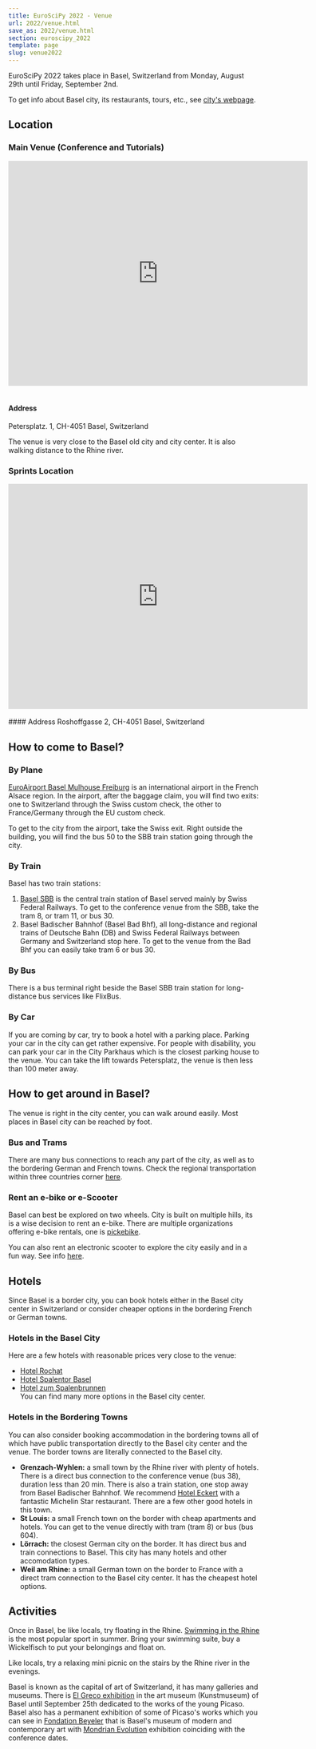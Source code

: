 ```yaml
---
title: EuroSciPy 2022 - Venue
url: 2022/venue.html
save_as: 2022/venue.html
section: euroscipy_2022
template: page
slug: venue2022
---
```


EuroSciPy 2022 takes place in Basel, Switzerland from Monday,
August 29th until Friday, September 2nd.

To get info about Basel city, its restaurants, tours, etc., see [city's webpage](https://www.basel.com/en).
## Location
### Main Venue (Conference and Tutorials)

<iframe src="https://www.google.com/maps/embed?pb=!1m18!1m12!1m3!1d2692.475725848447!2d7.581680515706475!3d47.558531699290405!2m3!1f0!2f0!3f0!3m2!1i1024!2i768!4f13.1!3m3!1m2!1s0x4791b9a96c23a4cf%3A0xe24a26479470fedd!2sUniversity%20of%20Basel%20%2F%20Kollegienhaus!5e0!3m2!1sen!2suk!4v1657383591006!5m2!1sen!2suk" width="600" height="450" style="border:0;" allowfullscreen="" loading="lazy" referrerpolicy="no-referrer-when-downgrade"></iframe>
<br/>
<br/>

#### Address 

Petersplatz. 1, 
CH-4051 Basel, Switzerland

The venue is very close to the Basel old city and city center. It is also 
walking distance to the Rhine river.

### Sprints Location

<iframe src="https://www.google.com/maps/embed?pb=!1m18!1m12!1m3!1d2692.534226190979!2d7.58297061570638!3d47.55739329936902!2m3!1f0!2f0!3f0!3m2!1i1024!2i768!4f13.1!3m3!1m2!1s0x4791b9abfe2d63a7%3A0xb44b4a31a53b38fe!2sRosshofgasse%202%2C%204051%20Basel%2C%20Switzerland!5e0!3m2!1sen!2suk!4v1657383709427!5m2!1sen!2suk" width="600" height="450" style="border:0;" allowfullscreen="" loading="lazy" referrerpolicy="no-referrer-when-downgrade"></iframe>
<br/>
<br/>
#### Address
Roshoffgasse 2, 
CH-4051 Basel, Switzerland

## How to come to Basel?

### By Plane
[EuroAirport Basel Mulhouse Freiburg](https://www.euroairport.com/en) is an 
international airport in the French Alsace region. In the airport, after the baggage 
claim, you will find two exits: one to Switzerland through the Swiss custom check, 
the other to France/Germany through the EU custom check. 

To get to the city from the airport, take the Swiss exit. Right outside the building, 
you will find the bus 50 to the SBB train station going through the city. 

### By Train
Basel has two train stations:
1. [Basel SBB](https://www.sbb.ch/de/bahnhof-services/am-bahnhof/bahnhoefe/bahnhof-baselsbb.html) 
is the central train station of Basel served mainly by Swiss Federal Railways. 
To get to the conference venue from the SBB, take the tram 8, or tram 11, or bus 30. 
2. Basel Badischer Bahnhof (Basel Bad Bhf), all long-distance and regional trains of Deutsche 
Bahn (DB) and Swiss Federal Railways between Germany and Switzerland stop here. 
To get to the venue from the Bad Bhf you can easily take tram 6 or bus 30. 

### By Bus
There is a bus terminal right beside the Basel SBB train station for long-distance 
bus services like FlixBus. 

### By Car
If you are coming by car, try to book a hotel with a parking place. Parking your 
car in the city can get rather expensive. For people with disability, you can park your 
car in the City Parkhaus which is the closest parking house to the venue. You 
can take the lift towards Petersplatz, the venue is then less than 100 meter away.

## How to get around in Basel?
The venue is right in the city center, you can walk around easily. Most places in 
Basel city can be reached by foot. 

### Bus and Trams
There are many bus connections to reach any part of the city, as well as to the 
bordering German and French towns. 
Check the regional transportation within three countries corner [here](https://www.bvb.ch/en/). 

### Rent an e-bike or e-Scooter
Basel can best be explored on two wheels. City is built on multiple hills, its is 
a wise decision to rent an e-bike. There are multiple organizations offering e-bike 
rentals, one is [pickebike](https://basel.pickebike.ch/en/).

You can also rent an electronic scooter to explore the city easily and in a fun way.
See info [here](https://whimapp.com/switzerland/en/e-scooters/).

## Hotels
Since Basel is a border city, you can book hotels either in the Basel city center 
in Switzerland or consider cheaper options in the bordering French or German towns. 

### Hotels in the Basel City
Here are a few hotels with reasonable prices very close to the venue:

- [Hotel Rochat](https://www.hotelrochat.ch/)   
- [Hotel Spalentor Basel](https://www.booking.com/hotel/ch/hotelspalentorbasel.en-gb.html?aid=356930&label=metagha-link-MRGB-hotel-65222_dev-desktop_los-1_bw-29_dow-Sunday_defdate-1_room-0_gstadt-2_rateid-ein1_aud-7206628191_gacid-6623578758_mcid-10_ppa-0_clrid-0_ad-1_gstkid-0_checkin-20220807__lp-1006976_r-1480402666382073320&sid=306f75aa91f827467549a51ebbd0796d&all_sr_blocks=6522208_309329919_0_2_0;checkin=2022-08-07;checkout=2022-08-08;dest_id=-2551183;dest_type=city;dist=0;group_adults=2;group_children=0;hapos=1;highlighted_blocks=6522208_309329919_0_2_0;hpos=1;matching_block_id=6522208_309329919_0_2_0;no_rooms=1;req_adults=2;req_children=0;room1=A%2CA;sb_price_type=total;sr_order=popularity;sr_pri_blocks=6522208_309329919_0_2_0__16600;srepoch=1657385344;srpvid=0673763fc4130002;type=total;ucfs=1&#hotelTmpl)   
- [Hotel zum Spalenbrunnen](https://www.booking.com/hotel/ch/zum-spalenbrunnen.en-gb.html?aid=356930&label=metagha-link-MRGB-hotel-65575_dev-desktop_los-1_bw-29_dow-Sunday_defdate-1_room-0_gstadt-2_rateid-var_p_aud-7206628191_gacid-6623578758_mcid-10_ppa-0_clrid-0_ad-1_gstkid-0_checkin-20220807__lp-1006976_r-7387415541426334771&sid=306f75aa91f827467549a51ebbd0796d&all_sr_blocks=6557502_278185981_2_34_0;checkin=2022-08-07;checkout=2022-08-08;dest_id=-2551183;dest_type=city;dist=0;group_adults=2;group_children=0;hapos=1;highlighted_blocks=6557502_278185981_2_34_0;hpos=1;matching_block_id=6557502_278185981_2_34_0;no_rooms=1;req_adults=2;req_children=0;room1=A%2CA;sb_price_type=total;sr_order=popularity;sr_pri_blocks=6557502_278185981_2_34_0__15300;srepoch=1657385419;srpvid=7f8d7664ceed000b;type=total;ucfs=1&#hotelTmpl)   
You can find many more options in the Basel city center.

### Hotels in the Bordering Towns
You can also consider booking accommodation in the bordering towns all of which 
have public transportation directly to the Basel city center and the venue. The 
border towns are literally connected to the Basel city.

- **Grenzach-Wyhlen:** a small town by the Rhine river with plenty of hotels. There is 
a direct bus connection to the conference venue (bus 38), duration less than 20 min.
There is also a train station, one stop away from Basel Badischer Bahnhof.
We recommend [Hotel Eckert](https://www.eckert-grenzach.de/e/de.html) with a 
fantastic Michelin Star restaurant. There are a few other good hotels in this town.
- **St Louis:** a small French town on the border with cheap apartments and hotels. 
You can get to the venue directly with tram (tram 8) or bus (bus 604).
- **Lörrach:** the closest German city on the border. It has direct bus and train 
connections to Basel. This city has many hotels and other accomodation types. 
- **Weil am Rhine:** a small German town on the border to France with a direct tram 
connection to the Basel city center. It has the cheapest hotel options.

## Activities

Once in Basel, be like locals, try floating in the Rhine. [Swimming in the Rhine](https://www.basel.com/en/activities-excursions/swimming-rhine) 
is the most popular sport in summer. Bring your swimming suite, buy a Wickelfisch to 
put your belongings and float on. 

Like locals, try a relaxing mini picnic on the stairs by the Rhine river in the evenings.

Basel is known as the capital of art of Switzerland, it has many galleries and
museums. There is [El Greco exhibition](https://www.basel.com/en/events-calendar/picasso-el-greco-5703b97b33) 
in the art museum (Kunstmuseum) of Basel until September 25th dedicated to 
the works of the young Picaso. Basel also has a permanent exhibition of some of 
Picaso's works which you can see in [Fondation Beyeler](https://www.fondationbeyeler.ch/en/home) 
that is Basel's museum of modern and contemporary art with [Mondrian Evolution](https://www.fondationbeyeler.ch/en/exhibitions/mondrian)
exhibition coinciding with the conference dates.

 
